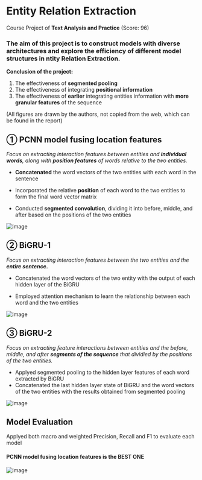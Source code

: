# Entity Relation Extraction

Course Project of **Text Analysis and Practice** (Score: 96)

### The aim of this project is to construct models with diverse architectures and explore the efficiency of different model structures in ntity Relation Extraction.
**Conclusion of the project:**
  1. The effectiveness of **segmented pooling**
  2. The effectiveness of integrating **positional information**
  3. The effectiveness of **earlier** integrating entities information with **more granular features** of the sequence

(All figures are drawn by the authors, not copied from the web, which can be found in the report)

## ① PCNN model fusing location features
  _Focus on extracting interaction features between entities and **individual words**, along with **position features** of words relative to the two entities._
  
  * **Concatenated** the word vectors of the two entities with each word in the sentence
  - Incorporated the relative **position** of each word to the two entities to form the final word vector matrix
  * Conducted **segmented convolution**, dividing it into before, middle, and after based on the positions of the two entities

  ![image](https://github.com/Jbb-525/Entity-Relation-Extraction/assets/88278422/29982f27-e0fa-4222-af29-e006c9af6372)

## ② BiGRU-1
  _Focus on extracting interaction features between the two entities and the **entire sentence.**_

  * Concatenated the word vectors of the two entity with the output of each hidden layer of the BiGRU
  -  Employed attention mechanism to learn the relationship between each word and the two entities

  ![image](https://github.com/Jbb-525/Entity-Relation-Extraction/assets/88278422/1d025ed9-32f1-4e73-b6da-c1097e81acd1)

## ③ BiGRU-2
  _Focus on extracting feature interactions between entities and the before, middle, and after **segments of the sequence** that dividied by the positions of the two entities._

  * Applyed segmented pooling to the hidden layer features of each word extracted by BiGRU
  * Concatenated the last hidden layer state of BiGRU and the word vectors of the two entities with the results obtained from segmented pooling

  ![image](https://github.com/Jbb-525/Entity-Relation-Extraction/assets/88278422/8f27aae3-1029-434c-ac73-6a4d47f61211)

## Model Evaluation

  Applyed both macro and weighted Precision, Recall and F1 to evaluate each model
  
#### PCNN model fusing location features is the **BEST ONE**

![image](https://github.com/Jbb-525/Entity-Relation-Extraction/assets/88278422/bd80b4ba-b43f-431f-9654-ec12eb88d29c)



    

